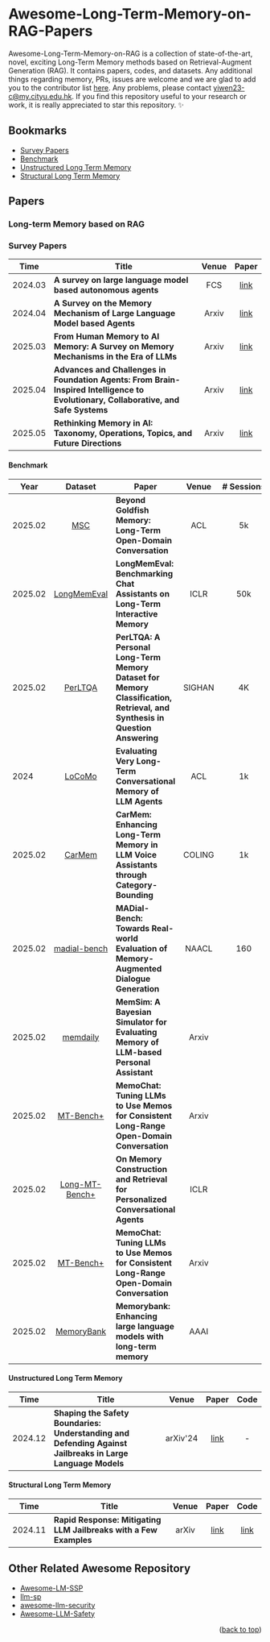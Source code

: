 # Awesome-Long-Term-Memory-on-RAG-Papers


Awesome-Long-Term-Memory-on-RAG is a collection of state-of-the-art, novel, exciting Long-Term Memory methods based on Retrieval-Augment Generation (RAG). It contains papers, codes, and datasets. Any additional things regarding memory, PRs, issues are welcome and we are glad to add you to the contributor list [here](#contributors). Any problems, please contact yiwen23-c@my.cityu.edu.hk. If you find this repository useful to your research or work, it is really appreciated to star this repository. :sparkles:





## Bookmarks

- [Survey Papers](#survey-papers)
- [Benchmark](#benchmark)
- [Unstructured Long Term Memory](#unstructured-memory)
- [Structural Long Term Memory](#structural-memory)



## Papers




### Long-term Memory based on RAG





### Survey Papers <span id="survey-papers"></span>

| Time | Title                                                        |  Venue  |                            Paper                             |
| ---- | ------------------------------------------------------------ | :-----: | :----------------------------------------------------------: |
| 2024.03 | **A survey on large language model based autonomous agents** | FCS | [link](https://link.springer.com/article/10.1007/s11704-024-40231-1)|
| 2024.04 | **A Survey on the Memory Mechanism of Large Language Model based Agents** |   Arxiv     | [link](https://arxiv.org/pdf/2404.13501)|
| 2025.03 | **From Human Memory to AI Memory: A Survey on Memory Mechanisms in the Era of LLMs** |   Arxiv    | [link](https://arxiv.org/pdf/2504.15965)|
| 2025.04 | **Advances and Challenges in Foundation Agents: From Brain-Inspired Intelligence to Evolutionary, Collaborative, and Safe Systems** |   Arxiv     | [link](https://arxiv.org/pdf/2504.01990)|
| 2025.05 | **Rethinking Memory in AI: Taxonomy, Operations, Topics, and Future Directions** |   Arxiv     | [link](https://arxiv.org/pdf/2505.00675)|









#### Benchmark <span id="benchmark"></span>

| Year    | Dataset | Paper           |      Venue       |                          #&nbsp;Sessions                            |                           #&nbsp;Queries                     | Discription |
| ------- | :-------: | --------------------------------------------- | :--------------: | :-----------------------------------: | :-------------------------------------: |  :--------------------------------------------------------: |
| 2025.02 |[MSC]() |**Beyond Goldfish Memory: Long-Term Open-Domain Conversation** |ACL | 5k |NA|[link]()      |
| 2025.02 |[LongMemEval](https://github.com/xiaowu0162/LongMemEval) |**LongMemEval: Benchmarking Chat Assistants on Long-Term Interactive Memory** |   ICLR    | 50k |        500      |[link](https://openreview.net/pdf?id=pZiyCaVuti)      |
| 2025.02 |[PerLTQA]() |**PerLTQA: A Personal Long-Term Memory Dataset for Memory Classification, Retrieval, and Synthesis in Question Answering** |   SIGHAN    | 4K |      8593     |[link]()      |
| 2024 |[LoCoMo](https://github.com/snap-research/LoCoMo) |**Evaluating Very Long-Term Conversational Memory of LLM Agents** |ACL | 1k |7512|[link](https://snap-research.github.io/locomo/)      |
| 2025.02 |[CarMem]() |**CarMem: Enhancing Long-Term Memory in LLM Voice Assistants through Category-Bounding** |COLING | 1k |NA|[link]()      |
| 2025.02 |[madial-bench]() |**MADial-Bench: Towards Real-world Evaluation of Memory-Augmented Dialogue Generation** |NAACL | 160 |NA|[link]()      |
| 2025.02 |[memdaily]() |**MemSim: A Bayesian Simulator for Evaluating Memory of LLM-based Personal Assistant** |Arxiv  |  ||[link]()      |
| 2025.02 |[MT-Bench+]() |**MemoChat: Tuning LLMs to Use Memos for Consistent Long-Range Open-Domain Conversation** |Arxiv |  ||[link]()      |
| 2025.02 |[Long-MT-Bench+]() |**On Memory Construction and Retrieval for Personalized Conversational Agents** |ICLR |  ||[link]()      |
| 2025.02 |[MT-Bench+]() |**MemoChat: Tuning LLMs to Use Memos for Consistent Long-Range Open-Domain Conversation** |Arxiv |  ||[link]()      |
| 2025.02 |[MemoryBank]() |**Memorybank: Enhancing large language models with long-term memory** |AAAI |  ||[link]()      |





#### Unstructured Long Term Memory <span id="unstructured-memory"></span>
| Time | Title                                                        |  Venue  |                            Paper                             |                             Code                             |
| ---- | ------------------------------------------------------------ | :-----: | :----------------------------------------------------------: | :----------------------------------------------------------: |
| 2024.12 | **Shaping the Safety Boundaries: Understanding and Defending Against Jailbreaks in Large Language Models** | arXiv'24 | [link](https://arxiv.org/pdf/2412.17034) | - |




#### Structural Long Term Memory <span id="structural-memory"></span>



| Time | Title                                                        |  Venue  |                            Paper                             |                             Code                             |
| ---- | ------------------------------------------------------------ | :-----: | :----------------------------------------------------------: | :----------------------------------------------------------: |
| 2024.11 | **Rapid Response: Mitigating LLM Jailbreaks with a Few Examples** | arXiv | [link](https://arxiv.org/pdf/2411.07494v1) | [link](https://github.com/rapidresponsebench/rapidresponsebench) |











## Other Related Awesome Repository

- [Awesome-LM-SSP](https://github.com/ThuCCSLab/Awesome-LM-SSP)
- [llm-sp](https://github.com/chawins/llm-sp)
- [awesome-llm-security](https://github.com/corca-ai/awesome-llm-security)
- [Awesome-LLM-Safety](https://github.com/ydyjya/Awesome-LLM-Safety)











<p align="right">(<a href="#top">back to top</a>)</p>






















